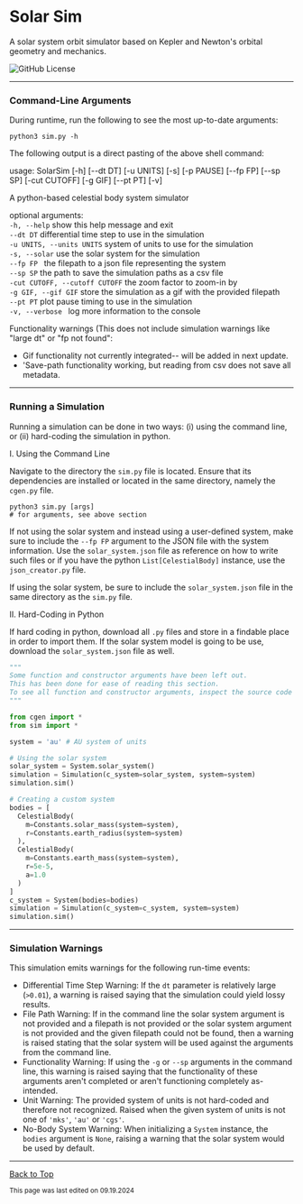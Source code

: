 # Solar Sim

A solar system orbit simulator based on Kepler and Newton's orbital geometry and mechanics.

![GitHub License](https://img.shields.io/github/license/RandomKiddo/SolarSim)


___

### Command-Line Arguments

During runtime, run the following to see the most up-to-date arguments:
```shell
python3 sim.py -h
```

The following output is a direct pasting of the above shell command:

usage: SolarSim [-h] [--dt DT] [-u UNITS] [-s] [-p PAUSE] [--fp FP] [--sp SP] [-cut CUTOFF] [-g GIF] [--pt PT] [-v]

A python-based celestial body system simulator

optional arguments: <br>
  `-h, --help`           show this help message and exit<br>
  `--dt DT`               differential time step to use in the simulation<br>
  `-u UNITS, --units UNITS`
                        system of units to use for the simulation<br>
  `-s, --solar`           use the solar system for the simulation<br>
  `--fp FP `              the filepath to a json file representing the system<br>
  `--sp SP`             the path to save the simulation paths as a csv file<br>
  `-cut CUTOFF, --cutoff CUTOFF`
                        the zoom factor to zoom-in by<br>
  `-g GIF, --gif GIF`     store the simulation as a gif with the provided filepath<br>
  `--pt PT`               plot pause timing to use in the simulation<br>
  `-v, --verbose `        log more information to the console<br>

Functionality warnings (This does not include simulation warnings like "large dt" or "fp not found":
* Gif functionality not currently integrated-- will be added in next update.
* 'Save-path functionality working, but reading from csv does not save all metadata.

___

### Running a Simulation

Running a simulation can be done in two ways: (i) using the command line, or (ii) hard-coding the simulation in python.

I. Using the Command Line

Navigate to the directory the `sim.py` file is located. Ensure that its dependencies are installed or located in the same directory, namely the `cgen.py` file.

```shell
python3 sim.py [args]
# for arguments, see above section
```

If not using the solar system and instead using a user-defined system, make sure to include the `--fp FP` argument to the JSON file with the system information. Use the `solar_system.json` file as reference on how to write such files or if you have the python `List[CelestialBody]` instance, use the `json_creator.py` file.

If using the solar system, be sure to include the `solar_system.json` file in the same directory as the `sim.py` file.

II. Hard-Coding in Python

If hard coding in python, download all `.py` files and store in a findable place in order to import them. If the solar system model is going to be use, download the `solar_system.json` file as well.

```py
"""
Some function and constructor arguments have been left out.
This has been done for ease of reading this section.
To see all function and constructor arguments, inspect the source code files.
"""

from cgen import *
from sim import *

system = 'au' # AU system of units

# Using the solar system
solar_system = System.solar_system()
simulation = Simulation(c_system=solar_system, system=system)
simulation.sim()

# Creating a custom system
bodies = [
  CelestialBody(
    m=Constants.solar_mass(system=system), 
    r=Constants.earth_radius(system=system)
  ),
  CelestialBody(
    m=Constants.earth_mass(system=system),
    r=5e-5,
    a=1.0
  )
]
c_system = System(bodies=bodies)
simulation = Simulation(c_system=c_system, system=system)
simulation.sim()
```

___

### Simulation Warnings

This simulation emits warnings for the following run-time events:

* Differential Time Step Warning: If the `dt` parameter is relatively large (`>0.01`), a warning is raised saying that the simulation could yield lossy results.
* File Path Warning: If in the command line the solar system argument is not provided and a filepath is not provided or the solar system argument is not provided and the given filepath could not be found, then a warning is raised stating that the solar system will be used against the arguments from the command line.
* Functionality Warning: If using the `-g` or `--sp` arguments in the command line, this warning is raised saying that the functionality of these arguments aren't completed or aren't functioning completely as-intended.
* Unit Warning: The provided system of units is not hard-coded and therefore not recognized. Raised when the given system of units is not one of `'mks'`, `'au'` or `'cgs'`.
* No-Body System Warning: When initializing a `System` instance, the `bodies` argument is `None`, raising a warning that the solar system would be used by default.

___

[Back to Top](#solar-sim)

<sub>This page was last edited on 09.19.2024</sub>